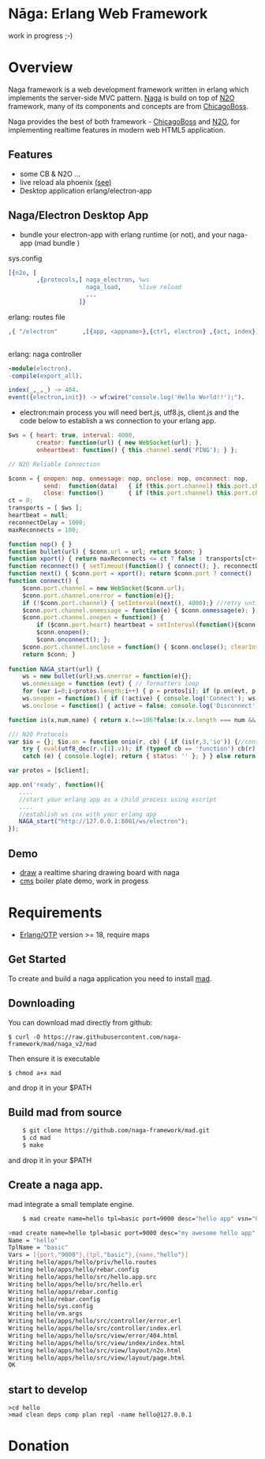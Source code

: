 Nāga: Erlang Web Framework
==========================

work in progress ;-)

# Overview

Naga framework is a web development framework written in erlang which implements the server-side MVC pattern. [Naga](http://github.com/naga-framework/naga) is build on top of [N2O](http://synrc.com/) framework, many of  its components and concepts are from [ChicagoBoss](http://chicagoboss.org).

Naga provides the best of both framework - [ChicagoBoss](http://chicagoboss.org) and  [N2O](http://synrc.com/), for implementing realtime features in modern web HTML5 application.


Features
--------
* some CB & N2O ...
* live reload ala phoenix [(see)](https://github.com/naga-framework/naga/blob/9f4b6a895f107cab717ae7e3cb386545879bb250/src/naga_load.erl#L13)
* Desktop application erlang/electron-app 


Naga/Electron Desktop App
-------------------------
- bundle your electron-app with erlang runtime (or not), and your naga-app (mad bundle <appname>)

sys.config
```erlang
[{n2o, [
        ,{protocols,[ naga_electron, %ws 
                      naga_load,     %live reload
                      ...
                    ]}
```

erlang: routes file
```erlang
,{ "/electron"       ,[{app, <appname>},{ctrl, electron} ,{act, index}], []}
 
```
erlang: naga controller
```erlang 
-module(electron).
-compile(export_all).

index(_,_,_) -> 404.
event({electron,init}) -> wf:wire("console.log('Hello World!!');"). 

```

- electron:main process you will need bert.js, utf8.js, client.js and the code below to establish a ws connection to your erlang app.
```javascript
$ws = { heart: true, interval: 4000,
        creator: function(url) { new WebSocket(url); },
        onheartbeat: function() { this.channel.send('PING'); } };

// N2O Reliable Connection

$conn = { onopen: nop, onmessage: nop, onclose: nop, onconnect: nop,
          send:  function(data)   { if (this.port.channel) this.port.channel.send(data); },
          close: function()       { if (this.port.channel) this.port.channel.close(); } };
ct = 0;
transports = [ $ws ];
heartbeat = null;
reconnectDelay = 1000;
maxReconnects = 100;

function nop() { }
function bullet(url) { $conn.url = url; return $conn; }
function xport() { return maxReconnects <= ct ? false : transports[ct++ % transports.length]; }
function reconnect() { setTimeout(function() { connect(); }, reconnectDelay); }
function next() { $conn.port = xport(); return $conn.port ? connect() : false; }
function connect() {
    $conn.port.channel = new WebSocket($conn.url);
    $conn.port.channel.onerror = function(e){};
    if (!$conn.port.channel) { setInterval(next(), 4000);} //retry until we establish cnx
    $conn.port.channel.onmessage = function(e) { $conn.onmessage(e); };
    $conn.port.channel.onopen = function() {
        if ($conn.port.heart) heartbeat = setInterval(function(){$conn.port.onheartbeat();}, $conn.port.interval);
        $conn.onopen();
        $conn.onconnect(); };
    $conn.port.channel.onclose = function() { $conn.onclose(); clearInterval(heartbeat); reconnect(); };
    return $conn; }
    
function NAGA_start(url) {
    ws = new bullet(url);ws.onerror = function(e){};
    ws.onmessage = function (evt) { // formatters loop
    for (var i=0;i<protos.length;i++) { p = protos[i]; if (p.on(evt, p.do).status == "ok") return; } };
    ws.onopen = function() { if (!active) { console.log('Connect'); ws.send(enc(tuple(atom('electron'),atom('init')))); active=true; } };
    ws.onclose = function() { active = false; console.log('Disconnect'); }; next(); }

function is(x,num,name) { return x.t==106?false:(x.v.length === num && x.v[0].v === name); }

/// N2O Protocols
var $io = {}; $io.on = function onio(r, cb) { if (is(r,3,'io')) {//console.log(utf8_dec(r.v[1].v));
    try { eval(utf8_dec(r.v[1].v)); if (typeof cb == 'function') cb(r); return { status: "ok" }; }
    catch (e) { console.log(e); return { status: '' }; } } else return { status: '' }; }

var protos = [$client];
```

```javascript
app.on('ready', function(){
   ....
   //start your erlang app as a child process using escript 
   ....
   //establish ws cnx with your erlang app
   NAGA_start("http://127.0.0.1:8001/ws/electron");
});
```


Demo
----

- [draw](https://github.com/naga-framework/draw) a realtime sharing drawing board with naga
- [cms](https://github.com/naga-framework/cms) boiler plate demo, work in progess


# Requirements


- [Erlang/OTP](http://www.erlang.org) version >= 18,  require maps

## Get Started

To create and build a naga application you need to install [mad](https://github.com/naga-framework/mad.git).


## Downloading

You can download mad directly from github:

    $ curl -O https://raw.githubusercontent.com/naga-framework/mad/naga_v2/mad

Then ensure it is executable

    $ chmod a+x mad

and drop it in your $PATH


## Build mad from source

```bash
    $ git clone https://github.com/naga-framework/mad.git
    $ cd mad
    $ make    
```

and drop it in your $PATH


## Create a naga app.

  mad integrate a small template engine.

```bash
    $ mad create name=hello tpl=basic port=9000 desc="hello app" vsn="0.0.1"  
```

```bash
>mad create name=hello tpl=basic port=9000 desc="my awesome hello app" vsn="0.0.1"
Name = "hello"
TplName = "basic"
Vars = [{port,"9000"},{tpl,"basic"},{name,"hello"}]
Writing hello/apps/hello/priv/hello.routes
Writing hello/apps/hello/rebar.config
Writing hello/apps/hello/src/hello.app.src
Writing hello/apps/hello/src/hello.erl
Writing hello/apps/rebar.config
Writing hello/rebar.config
Writing hello/sys.config
Writing hello/vm.args
Writing hello/apps/hello/src/controller/error.erl
Writing hello/apps/hello/src/controller/index.erl
Writing hello/apps/hello/src/view/error/404.html
Writing hello/apps/hello/src/view/index/index.html
Writing hello/apps/hello/src/view/layout/n2o.html
Writing hello/apps/hello/src/view/layout/page.html
OK
```  

## start to develop

```shell
>cd hello
>mad clean deps comp plan repl -name hello@127.0.0.1
```

# Donation


